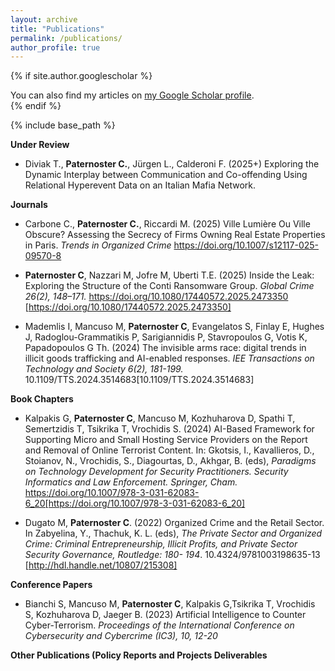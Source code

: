 ```yaml
---
layout: archive
title: "Publications"
permalink: /publications/
author_profile: true
---
```


{% if site.author.googlescholar %}
  <div class="wordwrap">You can also find my articles on <a href="{{site.author.googlescholar}}">my Google Scholar profile</a>.</div>
{% endif %}

{% include base_path %}

**Under Review**

* Diviak T., **Paternoster C.**,  Jürgen L., Calderoni F. (2025+)
Exploring the Dynamic Interplay between Communication and Co-offending Using
 Relational Hyperevent Data on an Italian Mafia Network.


**Journals**

* Carbone C., **Paternoster C.**, Riccardi M. (2025)
Ville Lumière Ou Ville Obscure? Assessing the Secrecy of Firms Owning Real Estate Properties in Paris.
*Trends in Organized Crime* https://doi.org/10.1007/s12117-025-09570-8

* **Paternoster C**, Nazzari M, Jofre M, Uberti T.E. (2025)
Inside the Leak: Exploring the Structure of the Conti Ransomware Group.
*Global Crime 26(2), 148–171.* https://doi.org/10.1080/17440572.2025.2473350 [https://doi.org/10.1080/17440572.2025.2473350]

* Mademlis I, Mancuso M, **Paternoster C**, Evangelatos S, Finlay E, Hughes J, 
Radoglou-Grammatikis P, Sarigiannidis P, Stavropoulos G, Votis K, Papadopoulos G Th. (2024)
The invisible arms race: digital trends in illicit goods trafficking and AI-enabled responses.
*IEE Transactions on Technology and Society 6(2), 181-199.* 10.1109/TTS.2024.3514683[10.1109/TTS.2024.3514683]


**Book Chapters**

* Kalpakis G, **Paternoster C**, Mancuso M, Kozhuharova D, Spathi T, Semertzidis T, Tsikrika T, Vrochidis S. (2024)
AI-Based Framework for Supporting Micro and Small Hosting Service Providers on the Report and Removal of Online Terrorist Content.
In: Gkotsis, I., Kavallieros, D., Stoianov, N., Vrochidis, S., Diagourtas, D., Akhgar, B. (eds), 
*Paradigms on Technology Development for Security Practitioners. Security Informatics and Law Enforcement. Springer, Cham.* https://doi.org/10.1007/978-3-031-62083-6_20[https://doi.org/10.1007/978-3-031-62083-6_20]

* Dugato M, **Paternoster C**. (2022)
Organized Crime and the Retail Sector. In Zabyelina, Y., Thachuk, K. L. (eds), *The Private Sector and Organized Crime: Criminal Entrepreneurship, Illicit Profits, and Private Sector Security Governance, Routledge: 180- 194*. 
10.4324/9781003198635-13 [http://hdl.handle.net/10807/215308]


**Conference Papers**

* Bianchi S, Mancuso M, **Paternoster C**, Kalpakis G,Tsikrika T, Vrochidis S, Kozhuharova D, Jaeger B. (2023)
Artificial Intelligence to Counter Cyber-Terrorism.
*Proceedings of the International Conference on Cybersecurity and Cybercrime (IC3), 10, 12-20*


**Other Publications (Policy Reports and Projects Deliverables**
